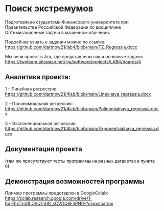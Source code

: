 # Поиск экстремумов
Подготовлено студентами Финансового университета при Правительстве Российской Федерации по дисциплине Оптимизационные задачи в машинном обучении. 

Подробнее узнать о задании можно по ссылке: https://github.com/dartnow21/lab4/blob/main/TZ_Regressia.docx

Мы вели проект в Jira, где представлены наши основные задачи: https://twoteam.atlassian.net/jira/software/projects/LAB4/boards/4

## Аналитика проекта:

1 - Линейная регрессия: https://github.com/dartnow21/4lab/blob/main/Lineynaya_regressia.docx

2 - Полиномиальная регрессия: https://github.com/dartnow21/4lab/blob/main/Polinomialnaya_regressia.docx

3 - Экспоненциальная регрессия: https://github.com/dartnow21/4lab/blob/main/Exponentsialnaya_regressia.docx

## Документация проекта 

(там же присутствуют тесты программы на разных датасетах в пункте 6): 

## Демонстрация возможностей программы

Пример программы представлен в GoogleColab: https://colab.research.google.com/drive/1-bqlFhxTzoGLOhQ1hUR_sCVDQ6FhPN0-?usp=sharing
